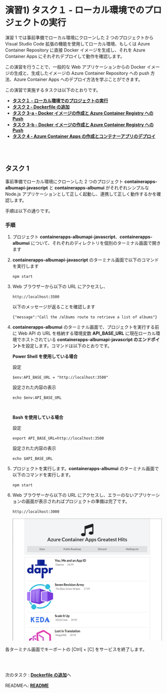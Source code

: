# 演習1) タスク１ - ローカル環境でのプロジェクトの実行

演習 1 では事前準備でローカル環境にクローンした 2 つのプロジェクトから Visual Studio Code 拡張の機能を使用してローカル環境、もしくは Azure Container Repository に直接 Docker イメージを生成し、それを Azure Container Apps にそれぞれデプロイして動作を確認します。

この演習を行うことで、一般的な Web アプリケーションからの Docker イメージの生成と、生成したイメージの Azure Container Repository への push 方法、Azure Container Apps へのデプロイ方法を学ぶことができます。

この演習で実施するタスクは以下のとおりです。

* [**タスク１ - ローカル環境でのプロジェクトの実行**](P1-01.md#%E6%BC%94%E7%BF%921-%E3%82%BF%E3%82%B9%E3%82%AF%EF%BC%91---%E3%83%AD%E3%83%BC%E3%82%AB%E3%83%AB%E7%92%B0%E5%A2%83%E3%81%A7%E3%81%AE%E3%83%97%E3%83%AD%E3%82%B8%E3%82%A7%E3%82%AF%E3%83%88%E3%81%AE%E5%AE%9F%E8%A1%8C)
* [**タスク 2 - Dockerfile の追加**](P1-02.md)
* [**タスク 3-a - Docker イメージの作成と Azure Container Registry への Push**](P1-03-a.md)
* [**タスク 3-b - Docker イメージの作成と Azure Container Registry への Push**](P1-03-b.md)
* [**タスク 4 - Azure Container Apps の作成とコンテナーアプリのデプロイ**](P1-04.md)

<br><br>

## タスク 1

事前準備でローカル環境にクローンした 2 つのプロジェクト **containerapps-albumapi-javascript** と **containerapps-albumui** がそれぞれシンプルな Node.js アプリケーションとして正しく起動し、連携して正しく動作するかを確認します。

手順は以下の通りです。

### 手順

1. プロジェクト **containerapps-albumapi-javascript**、**containerapps-albumui** について、それぞれのディレクトリを個別のターミナル画面で開きます

2. **containerapps-albumapi-javascript** のターミナル画面で以下のコマンドを実行します

    ```npm start```

3. Web ブラウザーから以下の URL にアクセスし、

	```http://localhost:3500```

	以下のメッセージが返ることを確認します

	```{"message":"Call the /albums route to retrieve a list of albums"}```

4. **containerapps-albumui** のターミナル画面で、プロジェクトを実行する前に Web API の URL を格納する環境変数 **API_BASE_URL** に現在ローカル環境でホストされている **containerapps-albumapi-javascript のエンドポイント**を設定します。コマンドは以下のとおりです。

	**Power Shell を使用している場合**

	設定

	```$env:API_BASE_URL = "http://localhost:3500"```

	設定された内容の表示

	```echo $env:API_BASE_URL```

    <br>

	**Bash を使用している場合**

	設定

	```export API_BASE_URL=http://localhost:3500```

	設定された内容の表示

	```echo $API_BASE_URL```

5. プロジェクトを実行します。**containerapps-albumui** のターミナル画面で以下のコマンドを実行します。

	```npm start```

6. Web ブラウザーから以下の URL にアクセスし、エラーのないアプリケーションの画面が表示されればプロジェクトの準備は完了です。

	```http://localhost:3000```

    <img src="../images/P1-common-AppUI.png" width="700">

各ターミナル画面でキーボートの \[Ctrl\] + \[C\] をサービスを終了します。

<br><br>

次のタスク : [**Dockerfile の追加**](P1-02.md)へ

READMEへ: [**README**](../README.md#%E6%93%8D%E4%BD%9C%E6%89%8B%E9%A0%86)



　
